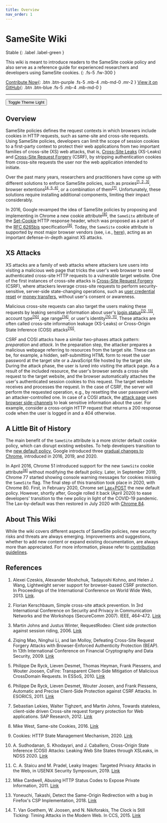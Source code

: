 ```yaml
---
title: Overview
nav_order: 1
---
```


# SameSite Wiki

Stable
{: .label .label-green }

This wiki is meant to introduce readers to the SameSite cookie policy and also serve as a reference guide for experienced researchers and developers using SameSite cookies. 
{: .fs-5 .fw-300 }

[Contribute Now](https://soheilkhodayari.github.io/same-site-wiki/docs/contributions){: .btn .btn-purple .fs-5 .mb-4 .mb-md-0 .mr-2 } [View it on GitHub](https://github.com/SoheilKhodayari/same-site-wiki){: .btn .btn-blue .fs-5 .mb-4 .mb-md-0 }

<hr>

<button class="btn js-toggle-dark-mode">Toggle Theme Light</button>

<script>
const toggleDarkMode = document.querySelector('.js-toggle-dark-mode');

const THEME_LIGHT = 'light';
const THEME_DARK = 'dark';
const THEME_STORAGE_KEY = 'theme-color';

var theTheme = localStorage.getItem(THEME_STORAGE_KEY);

if(theTheme === THEME_LIGHT){
	jtd.setTheme('light');
} else if (theTheme === THEME_DARK){
	jtd.setTheme('dark');
} else{
	jtd.setTheme('dark');
}

jtd.addEvent(toggleDarkMode, 'click', function(){
  if (jtd.getTheme() === THEME_DARK) {
    jtd.setTheme(THEME_LIGHT);
    localStorage.setItem(THEME_STORAGE_KEY, THEME_LIGHT);

  } else {
  	localStorage.setItem(THEME_STORAGE_KEY, THEME_DARK);
    jtd.setTheme(THEME_DARK);
  }
});
</script>

## Overview

SameSite policies defines the request contexts in which browsers include cookies in HTTP requests, such as same-site and cross-site requests. Using SameSite policies, developers can limit the scope of session cookies to a first-party context to protect their web applications from two important families of cross-site (XS) web attacks, that is, [Cross-Site Leaks](https://xsleaks.dev/) (XS-Leaks) and [Cross-Site Request Forgery](https://cheatsheetseries.owasp.org/cheatsheets/Cross-Site_Request_Forgery_Prevention_Cheat_Sheet.html) (CSRF), by stripping authentication cookies from cross-site requests the user nor the web application intended to initiate.

Over the past many years, researchers and practitioners have come up with different solutions to enforce SameSite policies, 
such as proxies<sup>[\[1, 2, 3\]](#references)</sup>, browser extentions<sup>[\[4, 5, 6\]](#references)</sup>, or a combination of them<sup>[\[7\]](#references)</sup>. Unfortunately, these solutions require installing additional components, limiting their impact considerably.

In 2016, Google revamped the idea of SameSite policies by proposing and implementing in Chrome a new cookie attribute<sup>[\[8\]](#references)</sup>,
the `SameSite` attribute of the [Set-Cookie](https://developer.mozilla.org/en-US/docs/Web/HTTP/Headers/Set-Cookie/SameSite) HTTP response header, which was proposed as a part of the [RFC 6265bis](https://tools.ietf.org/html/draft-ietf-httpbis-rfc6265bis-05) specification<sup>[\[9\]](#references)</sup>. Today, the `SameSite` cookie attribute is supported by most major browser vendors (see, i.e., [here](https://caniuse.com/?search=samesite)), acting as an important defense-in-depth against XS attacks. 


## XS Attacks

XS attacks are a family of web attacks where attackers lure users into visiting a malicious web page that tricks the user's web browser to send authenticated cross-site HTTP requests to a vulnerable target website. One of the first instances of cross-site attacks is [Cross-Site Request Forgery](https://portswigger.net/web-security/csrf) (CSRF), where attackers leverage cross-site requests to perform security-sensitive, server-side state-changing operations, such as [user credential reset](https://www.acunetix.com/blog/web-security-zone/critical-csrf-vulnerability-facebook/) or [money transfers](https://www.cs.utexas.edu/~shmat/courses/cs378/zeller.pdf), without user's consent or awareness. 


Malicious cross-site requests can also target the users making these requests by leaking sensitive information about user's [login status](https://github.com/RobinLinus/socialmedia-leak)<sup>[\[12, 13\]](#references)</sup>, account type<sup>[\[10\]](#references)</sup>, age range<sup>[\[14\]](#references)</sup>, or user's identity<sup>[\[10, 11\]](#references)</sup>. These attacks are often called cross-site information leakage (XS-Leaks) or Cross-Origin State Inference (COSI) attacks<sup>[\[10\]](#references)</sup>.


CSRF and COSI attacks have a similar two-phases attack pattern: *preparation* and *attack*.
In the preparation step, the attacker prepares a malicious webpage referring to resources from the target site. These can be, for example, a hidden, self-submitting HTML form to reset the user password at the target site or a JavaScript file hosted by the target site. During the attack phase, the user is lured into visiting the attack page. As a result of the included resource, the user's browser sends a cross-site request to the target website, and the browser automatically attaches the user's authenticated session cookies to this request. The target website receives and processes the request. In the case of CSRF, the server will perform the requested operation, e.g., by resetting the user password with an attacker-controlled one. In case of a COSI attack, the [attack page](https://github.com/SoheilKhodayari/Basta-COSI) uses [browser side-channels](https://xsleaks.dev/) to leak sensitive information about the user. For example, consider a cross-origin HTTP request that returns a 200 response code when the user is logged in and a 404 otherwise.



## A Little Bit of History

The main benefit of the `SameSite` attribute is a more stricter default cookie policy, which can disrupt existing websites. To help developers transition to the [new default policy](https://chromestatus.com/feature/5088147346030592), Google introduced three [gradual changes to Chrome](https://www.chromium.org/updates/same-site/), introduced in 2016, 2019, and 2020.

In April 2016, Chrome 51 introduced support for the new `SameSite` cookie attribute<sup>[\[8\]](#references)</sup> without modifying the default policy. Later, in September 2019, Chrome 77 started showing console warning messages for cookies missing the `SameSite` flag. The final step of this transition took place in 2020, with Chrome 80. First, in February 2020, Chrome set [Lax+POST](https://www.chromium.org/updates/same-site/faq/#q-what-is-the-lax-post-mitigation) the new default policy. However, shortly after, Google rolled it back (April 2020) to ease developers' transition to the new policy in light of the COVID-19 pandemic. The Lax-by-default was then restored in July 2020 with [Chrome 84](https://www.chromium.org/updates/same-site/faq/).


## About This Wiki

While the wiki covers different aspects of SameSite policies, new security risks and threats are always emerging. Improvements and suggestions, whether to add new content or expand existing documentation, are always more than appreciated. For more information, please refer to [contribution guidelines](https://soheilkhodayari.github.io/same-site-wiki/docs/contributions).


## References

1. Alexei Czeskis, Alexander Moshchuk, Tadayoshi Kohno, and Helen J. Wang, Lightweight server support for browser-based CSRF protection. In Proceedings of the International Conference on World Wide Web, 2013. [Link](https://homes.cs.washington.edu/~yoshi/papers/czeskis-arls.pdf).

2. Florian Kerschbaum, Simple cross-site attack prevention. In 3rd
International Conference on Security and Privacy in Communication Networks and the Workshops (SecureComm 2007). IEEE, 464–472. [Link](https://www.researchgate.net/publication/4344810_Simple_cross-site_attack_prevention)

3. Martin Johns and Justus Winter, RequestRodeo: Client side protection against session riding, 2006. [Link](https://www.owasp.org/images/4/42/RequestRodeo-MartinJohns.pdf)

4. Ziqing Mao, Ninghui Li, and Ian Molloy, Defeating Cross-Site Request Forgery Attacks with Browser-Enforced Authenticity Protection (BEAP). In 13th International Conference on Financial Cryptography and Data Security, 2009. [Link](https://dl.acm.org/doi/abs/10.1007/978-3-642-03549-4_15)

5. Philippe De Ryck, Lieven Desmet, Thomas Heyman, Frank Piessens, and Wouter Joosen, CsFire: Transparent Client-Side Mitigation of Malicious CrossDomain Requests. In ESSoS, 2010. [Link](https://link.springer.com/chapter/10.1007/978-3-642-11747-3_2)

6. Philippe De Ryck, Lieven Desmet, Wouter Joosen, and Frank Piessens, Automatic and Precise Client-Side Protection against CSRF Attacks. In ESORICS, 2011. [Link](https://link.springer.com/chapter/10.1007/978-3-642-23822-2_6)

7. Sebastian Lekies, Walter Tighzert, and Martin Johns, Towards stateless, client-side driven Cross-site request forgery protection for Web applications. SAP Research, 2012. [Link](https://subs.emis.de/LNI/Proceedings/Proceedings195/111.pdf)

8. Mike West, Same-site Cookies, 2016. [Link](https://tools.ietf.org/html/draft-west-first-party-cookies-07)

9. Cookies: HTTP State Management Mechanism, 2020. [Link](https://tools.ietf.org/html/draft-ietf-httpbis-rfc6265bis-05)

10. A. Sudhodanan, S. Khodayari, and J. Caballero, Cross-Origin State Inference (COSI) Attacks: Leaking Web Site States through XSLeaks, in NDSS 2020. [Link](https://publications.cispa.saarland/3329/1/COSI.pdf)

11.  C. A. Staicu and M. Pradel, Leaky Images: Targeted Privacy Attacks in the Web, in USENIX Security Symposium, 2019. [Link](https://www.usenix.org/system/files/sec19-staicu.pdf)

12. Mike Cardwell, Abusing HTTP Status Codes to Expose Private Information, 2011. [Link](https://www.grepular.com/Abusing_HTTP_Status_Codes_to_Expose_Private_Information)

13. Yoneuchi, Takashi, Detect the Same-Origin Redirection with a bug in Firefox's CSP Implementation, 2018. [Link](https://diary.shift-js.info/csp-fingerprinting/)

14. T. Van Goethem, W. Joosen, and N. Nikiforakis, The Clock is Still Ticking: Timing Attacks in the Modern Web. In CCS, 2015. [Link](https://dl.acm.org/doi/10.1145/2810103.2813632)
